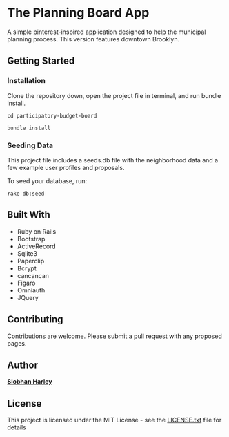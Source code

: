# The Planning Board App
A simple pinterest-inspired application designed to help the municipal planning process. This version features downtown Brooklyn.

## Getting Started

### Installation
Clone the repository down, open the project file in terminal, and run bundle install.

```
cd participatory-budget-board
```

```
bundle install
```

### Seeding Data
This project file includes a seeds.db file with the neighborhood data and a few example user profiles and proposals.

To seed your database, run:

```
rake db:seed
```

## Built With

* Ruby on Rails
* Bootstrap
* ActiveRecord
* Sqlite3
* Paperclip
* Bcrypt
* cancancan
* Figaro
* Omniauth
* JQuery


## Contributing
Contributions are welcome. Please submit a pull request with any proposed pages.

## Author

**[Siobhan Harley](http://https://github.com/sharley7/)**

## License

This project is licensed under the MIT License - see the [LICENSE.txt](LICENSE.txt) file for details
